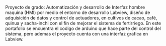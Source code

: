 Proyecto de grado: 
Automatización y desarrollo de Interfaz hombre maquina (HMI) por medio el entorno de desarrollo Labview, diseño de adquisición de datos y control de actuadores, en cultivos de cacao, café, quinua y sacha-inchi con el fin de mejorar el sistema de fertirriego.
En este portafolio se encuentra el codigo de arduino que hace parte del control del sistema, pero ademas el proyecto cuenta con una interfaz grafica en Labview.
